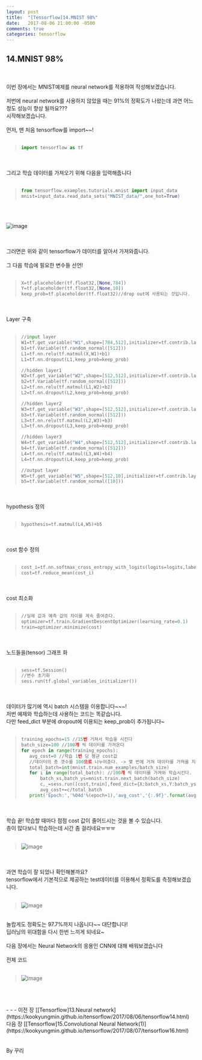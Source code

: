 ```yaml
---
layout: post
title:  "[Tensorflow]14.MNIST 98%"
date:   2017-08-06 21:00:00 -0500
comments: true
categories: tensorflow
---
```


## 14.MNIST 98%
<br>
<br>
이번 장에서는 MNIST예제를 neural network를 적용하여 작성해보겠습니다.
<br>
<br>
저번에 neural network를 사용하지 않았을 때는 91%의 정확도가 나왔는데 과연 어느정도 성능이 향상 될까요???
<br>
시작해보겠습니다.
<br>
<br>
먼저, 맨 처음 tensorflow를 import~~!
<br>
<br>

>```python
>import tensorflow as tf
>```

<br>
<br>
그리고 학습 데이터를 가져오기 위해 다음을 입력해줍니다
<br>
<br>

>```python
>from tensorflow.examples.tutorials.mnist import input_data
>mnist=input_data.read_data_sets("MNIST_data/",one_hot=True)
>```

<br>
<br>

![image](/image/tensorflow_img/mn3.png)

<br>
<br>
그러면은 위와 같이 tensorflow가 데이터를 알아서 가져와줍니다.
<br>
<br>
그 다음 학습에 필요한 변수들 선언!
<br>
<br>

>```python
>X=tf.placeholder(tf.float32,[None,784])
>Y=tf.placeholder(tf.float32,[None,10])
>keep_prob=tf.placeholder(tf.float32)//drop out에 사용되는 것입니다.
>```

<br>
<br>
Layer 구축
<br>
<br>

>```python
>//input layer
>W1=tf.get_variable("W1",shape=[784,512],initializer=tf.contrib.layers.xavier_initializer())
>b1=tf.Variable(tf.random_normal([512]))
>L1=tf.nn.relu(tf.matmul(X,W1)+b1)
>L1=tf.nn.dropout(L1,keep_prob=keep_prob)
>
>//hidden layer1
>W2=tf.get_variable("W2",shape=[512,512],initializer=tf.contrib.layers.xavier_initializer())
>b2=tf.Variable(tf.random_normal([512]))
>L2=tf.nn.relu(tf.matmul(L1,W2)+b2)
>L2=tf.nn.dropout(L2,keep_prob=keep_prob)
>
>//hidden layer2
>W3=tf.get_variable("W3",shape=[512,512],initializer=tf.contrib.layers.xavier_initializer())
>b3=tf.Variable(tf.random_normal([512]))
>L3=tf.nn.relu(tf.matmul(L2,W3)+b3)
>L3=tf.nn.dropout(L3,keep_prob=keep_prob)
>
>//hidden layer3
>W4=tf.get_variable("W4",shape=[512,512],initializer=tf.contrib.layers.xavier_initializer())
>b4=tf.Variable(tf.random_normal([512]))
>L4=tf.nn.relu(tf.matmul(L3,W4)+b4)
>L4=tf.nn.dropout(L4,keep_prob=keep_prob)
>
>//output layer
>W5=tf.get_variable("W5",shape=[512,10],initializer=tf.contrib.layers.xavier_initializer())
>b5=tf.Variable(tf.random_normal([10]))
>```

<br>
<br>
hypothesis 정의
<br>
<br>

>```python
>hypothesis=tf.matmul(L4,W5)+b5
>```

<br>
<br>
cost 함수 정의
<br>
<br>

>```python
>cost_i=tf.nn.softmax_cross_entropy_with_logits(logits=logits,labels=Y)
>cost=tf.reduce_mean(cost_i)
>```

<br>
<br>
cost 최소화
<br>
<br>

>```python
>//실제 값과 예측 값의 차이를 계속 줄여준다.
>optimizer=tf.train.GradientDescentOptimizer(learning_rate=0.1)
>train=optimizer.minimize(cost)
>```

<br>
<br>
노드들을(tensor) 그래프 화 
<br>
<br>

>```python
>sess=tf.Session()
>//변수 초기화
>sess.run(tf.global_variables_initializer())
>```

<br>
<br>
데이터가 많기에 역시 batch 시스템을 이용합니다~~~!
<br>
저번 예제와 학습하는데 사용하는 코드는 똑같습니다.
<br>
다만 feed_dict 부분에 dropout에 이용되는 keep_prob이 추가됩니다~
<br>
<br>

>```python
>training_epochs=15 //15번 거쳐서 학습을 시킨다
>batch_size=100 //100개 씩 데이터를 가져온다
>for epoch in range(training_epochs): 
>    avg_cost=0 //학습 1번 당 평균 cost값
>    //데이터의 총 갯수를 100으로 나누어준다. -> 몇 번에 거쳐 데이터를 가져올 지 계산
>    total_batch=int(mnist.train.num_examples/batch_size) 
>    for i in range(total_batch): //100개 씩 데이터를 가져와 학습시킨다.
>        batch_xs,batch_ys=mnist.train.next_batch(batch_size) 
>        c,_=sess.run([cost,train],feed_dict={X:batch_xs,Y:batch_ys,keep_prob=0.7})
>        avg_cost+=c/total_batch
>    print('Epoch:','%04d'%(epoch+1),'avg_cost','{:.9f}'.format(avg_cost))
>```

<br>
<br>
학습 끝! 학습할 때마다 점점 cost 값이 줄어드시는 것을 볼 수 있습니다.
<br>
층이 많다보니 학습하는데 시간 좀 걸리네요ㅠㅠㅠ
<br>
<br>

>![image](/image/tensorflow_img/nn2.png)

<br>
<br>
과연 학습이 잘 되었나 확인해볼까요? 
<br>
tensorflow에서 기본적으로 제공하는 test데이터를 이용해서 정확도를 측정해보겠습니다.
<br>
<br>

>![image](/image/tensorflow_img/nn3.png)

<br>
놀랍게도 정확도는 97.7%까지 나옵니다~~ 대단합니다! 
<br>
딥러닝의 위대함을 다시 한번 느끼게 되네요~
<br>
<br>
다음 장에서는 Neural Network의 응용인 CNN에 대해 배워보겠습니다
<br>
<br>
전체 코드
<br>
<br>

>![image](/image/tensorflow_img/nn1.png)

<br>
<br>
<br>
- - -
이전 장 [[Tensorflow]13.Neural network](https://kookyungmin.github.io/tensorflow/2017/08/06/tensorflow14.html)
<br>
다음 장 [[Tensorflow]15.Convolutional Neural Network(1)](https://kookyungmin.github.io/tensorflow/2017/08/07/tensorflow16.html)
<br>
<br>
<br>
By 꾸리
